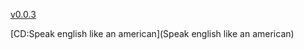 
[v0.0.3](https://github.com/littleflute/blab2/edit/master/0041/readme.md)

[CD:Speak english like an american](Speak english like an american)
